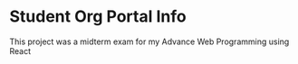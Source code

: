 # Student Org Portal Info

This project was a midterm exam for my Advance Web Programming using React
